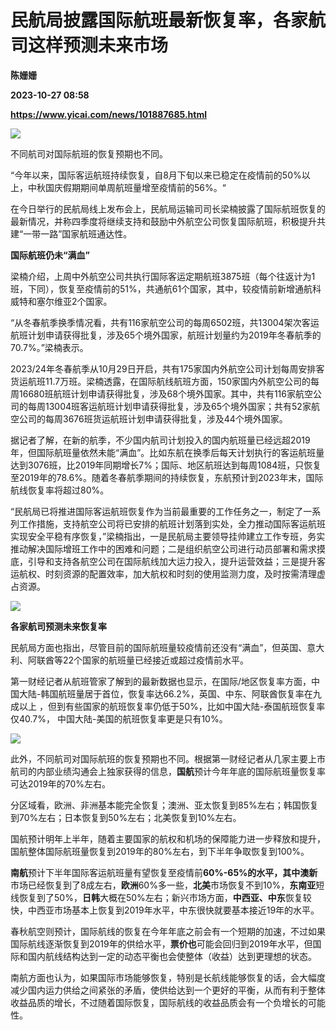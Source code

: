 # 民航局披露国际航班最新恢复率，各家航司这样预测未来市场
**陈姗姗**

**2023-10-27 08:58**

**https://www.yicai.com/news/101887685.html**

![](https://imgcdn.yicai.com/uppics/slides/2023/10/26c2a1014b91045423903cce8f1614f8.jpg)

不同航司对国际航班的恢复预期也不同。

“今年以来，国际客运航班持续恢复，自8月下旬以来已稳定在疫情前的50%以上，中秋国庆假期期间单周航班量增至疫情前的56%。“

在今日举行的民航局线上发布会上，民航局运输司司长梁楠披露了国际航班恢复的最新情况，并称四季度将继续支持和鼓励中外航空公司恢复国际航班，积极提升共建“一带一路”国家航班通达性。

**国际航班仍未“满血”**

梁楠介绍，上周中外航空公司共执行国际客运定期航班3875班（每个往返计为1班，下同），恢复至疫情前的51%，共通航61个国家，其中，较疫情前新增通航科威特和塞尔维亚2个国家。

“从冬春航季换季情况看，共有116家航空公司的每周6502班，共13004架次客运航班计划申请获得批复，涉及65个境外国家，航班计划量约为2019年冬春航季的70.7%。”梁楠表示。

2023/24年冬春航季从10月29日开启，共有175家国内外航空公司计划每周安排客货运航班11.7万班。梁楠透露，在国际航线航班方面，150家国内外航空公司的每周16680班航班计划申请获得批复，涉及68个境外国家。其中，共有116家航空公司的每周13004班客运航班计划申请获得批复，涉及65个境外国家；共有52家航空公司的每周3676班货运航班计划申请获得批复，涉及44个境外国家。

据记者了解，在新的航季，不少国内航司计划投入的国内航班量已经远超2019年，但国际航班量依然未能“满血”。比如东航在换季后每天计划执行的客运航班量达到3076班，比2019年同期增长7%；国际、地区航班达到每周1084班，只恢复至2019年的78.6%。随着冬春航季期间的持续恢复，东航预计到2023年末，国际航线恢复率将超过80%。

“民航局已将推进国际客运航班恢复作为当前最重要的工作任务之一，制定了一系列工作措施，支持航空公司将已安排的航班计划落到实处，全力推动国际客运航班实现安全平稳有序恢复，”梁楠指出，一是民航局主要领导挂帅建立工作专班，务实推动解决国际增班工作中的困难和问题；二是组织航空公司进行动员部署和需求摸底，引导和支持各航空公司在国际航线加大运力投入，提升运营效益；三是提升客运航权、时刻资源的配置效率，加大航权和时刻的使用监测力度，及时按需清理虚占资源。

![](https://imgcdn.yicai.com/uppics/images/2023/10/d860d43bd4450e826f13eeef66bd0332.jpg)

**各家航司预测未来恢复率**

民航局方面也指出，尽管目前的国际航班量较疫情前还没有“满血”，但英国、意大利、阿联酋等22个国家的航班量已经接近或超过疫情前水平。

第一财经记者从航班管家了解到的最新数据也显示，在国际/地区恢复率方面，中国大陆-韩国航班量居于首位，恢复率达66.2%，英国、中东、阿联酋恢复率在九成以上 ，但到有些国家的航班恢复率仍低于50%，比如中国大陆-泰国航班恢复率仅40.7%， 中国大陆-美国的航班恢复率更是只有10%。

![](https://imgcdn.yicai.com/uppics/images/2023/10/59a89a17b0d390391cf8c2e24a3ae43b.jpg)

此外，不同航司对国际航班的恢复预期也不同。根据第一财经记者从几家主要上市航司的内部业绩沟通会上独家获得的信息，**国航**预计今年年底的国际航班量恢复率可达2019年的70%左右。

分区域看，欧洲、非洲基本能完全恢复；澳洲、亚太恢复到85%左右；韩国恢复到70%左右；日本恢复到50%左右；北美恢复到10%左右。

国航预计明年上半年，随着主要国家的航权和机场的保障能力进一步释放和提升，国航整体国际航班量恢复到2019年的80%左右，到下半年争取恢复到100%。

**南航**预计下半年国际客运航班量有望恢复至疫情前**60%-65%**的水平，其中**澳新**市场已经恢复到了8成左右，**欧洲**60%多一些，**北美**市场恢复不到10%，**东南亚**短线恢复到了50%，**日韩**大概在50%左右；新兴市场方面，**中西亚、中东**恢复较快，中西亚市场基本上恢复到2019年水平，中东很快就要基本接近19年的水平。

春秋航空则预计，国际航线的恢复在今年年底之前会有一个短期的加速，不过如果国际航线逐渐恢复到2019年的供给水平，**票价也**可能会回归到2019年水平，但国际和国内航线结构达到一定的动态平衡也会使整体（收益）达到更理想的状态。

南航方面也认为，如果国际市场能够恢复，特别是长航线能够恢复的话，会大幅度减少国内运力供给之间紧张的矛盾，使供给达到一个更好的平衡，从而有利于整体收益品质的增长，不过随着国际恢复，国际航线的收益品质会有一个负增长的可能性。